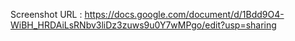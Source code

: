 Screenshot URL : https://docs.google.com/document/d/1Bdd9O4-WiBH_HRDAiLsRNbv3liDz3zuws9u0Y7wMPgo/edit?usp=sharing
